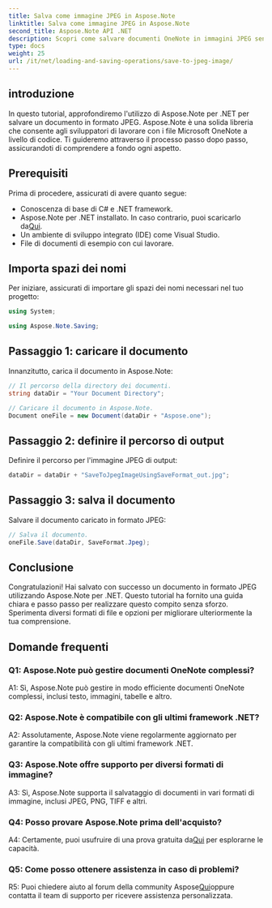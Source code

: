 ```yaml
---
title: Salva come immagine JPEG in Aspose.Note
linktitle: Salva come immagine JPEG in Aspose.Note
second_title: Aspose.Note API .NET
description: Scopri come salvare documenti OneNote in immagini JPEG senza sforzo utilizzando Aspose.Note per .NET. Guida passo passo inclusa.
type: docs
weight: 25
url: /it/net/loading-and-saving-operations/save-to-jpeg-image/
---
```

## introduzione

In questo tutorial, approfondiremo l'utilizzo di Aspose.Note per .NET per salvare un documento in formato JPEG. Aspose.Note è una solida libreria che consente agli sviluppatori di lavorare con i file Microsoft OneNote a livello di codice. Ti guideremo attraverso il processo passo dopo passo, assicurandoti di comprendere a fondo ogni aspetto.

## Prerequisiti

Prima di procedere, assicurati di avere quanto segue:
- Conoscenza di base di C# e .NET framework.
- Aspose.Note per .NET installato. In caso contrario, puoi scaricarlo da[Qui](https://releases.aspose.com/note/net/).
- Un ambiente di sviluppo integrato (IDE) come Visual Studio.
- File di documenti di esempio con cui lavorare.

## Importa spazi dei nomi

Per iniziare, assicurati di importare gli spazi dei nomi necessari nel tuo progetto:

```csharp
using System;

using Aspose.Note.Saving;
```

## Passaggio 1: caricare il documento

Innanzitutto, carica il documento in Aspose.Note:

```csharp
// Il percorso della directory dei documenti.
string dataDir = "Your Document Directory";

// Caricare il documento in Aspose.Note.
Document oneFile = new Document(dataDir + "Aspose.one");
```

## Passaggio 2: definire il percorso di output

Definire il percorso per l'immagine JPEG di output:

```csharp
dataDir = dataDir + "SaveToJpegImageUsingSaveFormat_out.jpg";
```

## Passaggio 3: salva il documento

Salvare il documento caricato in formato JPEG:

```csharp
// Salva il documento.
oneFile.Save(dataDir, SaveFormat.Jpeg);
```

## Conclusione

Congratulazioni! Hai salvato con successo un documento in formato JPEG utilizzando Aspose.Note per .NET. Questo tutorial ha fornito una guida chiara e passo passo per realizzare questo compito senza sforzo. Sperimenta diversi formati di file e opzioni per migliorare ulteriormente la tua comprensione.

## Domande frequenti

### Q1: Aspose.Note può gestire documenti OneNote complessi?

A1: Sì, Aspose.Note può gestire in modo efficiente documenti OneNote complessi, inclusi testo, immagini, tabelle e altro.

### Q2: Aspose.Note è compatibile con gli ultimi framework .NET?

A2: Assolutamente, Aspose.Note viene regolarmente aggiornato per garantire la compatibilità con gli ultimi framework .NET.

### Q3: Aspose.Note offre supporto per diversi formati di immagine?

A3: Sì, Aspose.Note supporta il salvataggio di documenti in vari formati di immagine, inclusi JPEG, PNG, TIFF e altri.

### Q4: Posso provare Aspose.Note prima dell'acquisto?

 A4: Certamente, puoi usufruire di una prova gratuita da[Qui](https://releases.aspose.com/) per esplorarne le capacità.

### Q5: Come posso ottenere assistenza in caso di problemi?

 R5: Puoi chiedere aiuto al forum della community Aspose[Qui](https://forum.aspose.com/c/note/28)oppure contatta il team di supporto per ricevere assistenza personalizzata.